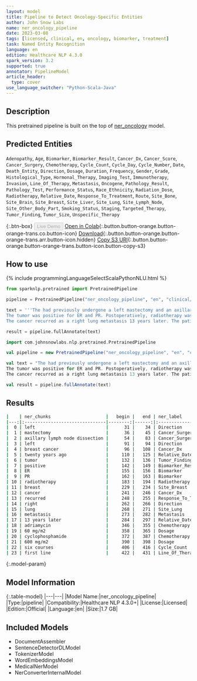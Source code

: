 ```yaml
---
layout: model
title: Pipeline to Detect Oncology-Specific Entities
author: John Snow Labs
name: ner_oncology_pipeline
date: 2023-03-08
tags: [licensed, clinical, en, oncology, biomarker, treatment]
task: Named Entity Recognition
language: en
edition: Healthcare NLP 4.3.0
spark_version: 3.2
supported: true
annotator: PipelineModel
article_header:
  type: cover
use_language_switcher: "Python-Scala-Java"
---
```


## Description

This pretrained pipeline is built on the top of [ner_oncology](https://nlp.johnsnowlabs.com/2022/11/24/ner_oncology_en.html) model.

## Predicted Entities

`Adenopathy`, `Age`, `Biomarker`, `Biomarker_Result`, `Cancer_Dx`, `Cancer_Score`, `Cancer_Surgery`, `Chemotherapy`, `Cycle_Count`, `Cycle_Day`, `Cycle_Number`, `Date`, `Death_Entity`, `Direction`, `Dosage`, `Duration`, `Frequency`, `Gender`, `Grade`, `Histological_Type`, `Hormonal_Therapy`, `Imaging_Test`, `Immunotherapy`, `Invasion`, `Line_Of_Therapy`, `Metastasis`, `Oncogene`, `Pathology_Result`, `Pathology_Test`, `Performance_Status`, `Race_Ethnicity`, `Radiation_Dose`, `Radiotherapy`, `Relative_Date`, `Response_To_Treatment`, `Route`, `Site_Bone`, `Site_Brain`, `Site_Breast`, `Site_Liver`, `Site_Lung`, `Site_Lymph_Node`, `Site_Other_Body_Part`, `Smoking_Status`, `Staging`, `Targeted_Therapy`, `Tumor_Finding`, `Tumor_Size`, `Unspecific_Therapy`


{:.btn-box}
<button class="button button-orange" disabled>Live Demo</button>
[Open in Colab](https://colab.research.google.com/github/JohnSnowLabs/spark-nlp-workshop/blob/master/healthcare-nlp/07.0.Pretrained_Clinical_Pipelines.ipynb){:.button.button-orange.button-orange-trans.co.button-icon}
[Download](https://s3.amazonaws.com/auxdata.johnsnowlabs.com/clinical/models/ner_oncology_pipeline_en_4.3.0_3.2_1678283681531.zip){:.button.button-orange.button-orange-trans.arr.button-icon.hidden}
[Copy S3 URI](s3://auxdata.johnsnowlabs.com/clinical/models/ner_oncology_pipeline_en_4.3.0_3.2_1678283681531.zip){:.button.button-orange.button-orange-trans.button-icon.button-copy-s3}

## How to use



<div class="tabs-box" markdown="1">
{% include programmingLanguageSelectScalaPythonNLU.html %}

```python
from sparknlp.pretrained import PretrainedPipeline

pipeline = PretrainedPipeline("ner_oncology_pipeline", "en", "clinical/models")

text = '''The had previously undergone a left mastectomy and an axillary lymph node dissection for a left breast cancer twenty years ago.
The tumor was positive for ER and PR. Postoperatively, radiotherapy was administered to the residual breast.
The cancer recurred as a right lung metastasis 13 years later. The patient underwent a regimen consisting of adriamycin (60 mg/m2) and cyclophosphamide (600 mg/m2) over six courses, as first line therapy.'''

result = pipeline.fullAnnotate(text)
```
```scala
import com.johnsnowlabs.nlp.pretrained.PretrainedPipeline

val pipeline = new PretrainedPipeline("ner_oncology_pipeline", "en", "clinical/models")

val text = "The had previously undergone a left mastectomy and an axillary lymph node dissection for a left breast cancer twenty years ago.
The tumor was positive for ER and PR. Postoperatively, radiotherapy was administered to the residual breast.
The cancer recurred as a right lung metastasis 13 years later. The patient underwent a regimen consisting of adriamycin (60 mg/m2) and cyclophosphamide (600 mg/m2) over six courses, as first line therapy."

val result = pipeline.fullAnnotate(text)
```
</div>

## Results

```bash
|    | ner_chunks                     |   begin |   end | ner_label             |   confidence |
|---:|:-------------------------------|--------:|------:|:----------------------|-------------:|
|  0 | left                           |      31 |    34 | Direction             |     0.9913   |
|  1 | mastectomy                     |      36 |    45 | Cancer_Surgery        |     0.952    |
|  2 | axillary lymph node dissection |      54 |    83 | Cancer_Surgery        |     0.744525 |
|  3 | left                           |      91 |    94 | Direction             |     0.9966   |
|  4 | breast cancer                  |      96 |   108 | Cancer_Dx             |     0.9272   |
|  5 | twenty years ago               |     110 |   125 | Relative_Date         |     0.857067 |
|  6 | tumor                          |     132 |   136 | Tumor_Finding         |     0.9959   |
|  7 | positive                       |     142 |   149 | Biomarker_Result      |     0.9958   |
|  8 | ER                             |     155 |   156 | Biomarker             |     0.9952   |
|  9 | PR                             |     162 |   163 | Biomarker             |     0.9709   |
| 10 | radiotherapy                   |     183 |   194 | Radiotherapy          |     0.9997   |
| 11 | breast                         |     229 |   234 | Site_Breast           |     0.8288   |
| 12 | cancer                         |     241 |   246 | Cancer_Dx             |     0.9949   |
| 13 | recurred                       |     248 |   255 | Response_To_Treatment |     0.9849   |
| 14 | right                          |     262 |   266 | Direction             |     0.9993   |
| 15 | lung                           |     268 |   271 | Site_Lung             |     0.9982   |
| 16 | metastasis                     |     273 |   282 | Metastasis            |     0.9999   |
| 17 | 13 years later                 |     284 |   297 | Relative_Date         |     0.791433 |
| 18 | adriamycin                     |     346 |   355 | Chemotherapy          |     0.9999   |
| 19 | 60 mg/m2                       |     358 |   365 | Dosage                |     0.91785  |
| 20 | cyclophosphamide               |     372 |   387 | Chemotherapy          |     0.9999   |
| 21 | 600 mg/m2                      |     390 |   398 | Dosage                |     0.9647   |
| 22 | six courses                    |     406 |   416 | Cycle_Count           |     0.6798   |
| 23 | first line                     |     422 |   431 | Line_Of_Therapy       |     0.9792   |
```

{:.model-param}
## Model Information

{:.table-model}
|---|---|
|Model Name:|ner_oncology_pipeline|
|Type:|pipeline|
|Compatibility:|Healthcare NLP 4.3.0+|
|License:|Licensed|
|Edition:|Official|
|Language:|en|
|Size:|1.7 GB|

## Included Models

- DocumentAssembler
- SentenceDetectorDLModel
- TokenizerModel
- WordEmbeddingsModel
- MedicalNerModel
- NerConverterInternalModel